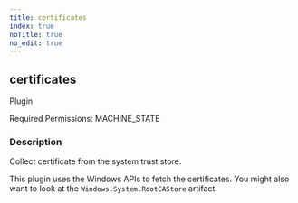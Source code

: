 ```yaml
---
title: certificates
index: true
noTitle: true
no_edit: true
---
```




<div class="vql_item"></div>


## certificates
<span class='vql_type label label-warning pull-right page-header'>Plugin</span>


Required Permissions: 
<span class="linkcolour label label-success">MACHINE_STATE</span>

### Description

Collect certificate from the system trust store.

This plugin uses the Windows APIs to fetch the certificates. You
might also want to look at the `Windows.System.RootCAStore`
artifact.


